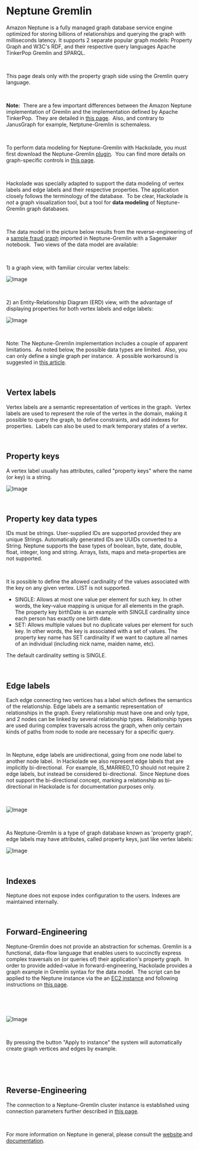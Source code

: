 # Neptune Gremlin

Amazon Neptune is a fully managed graph database service engine optimized for storing billions of relationships and querying the graph with milliseconds latency. It supports 2 separate popular graph models: Property Graph and W3C's RDF, and their respective query languages Apache TinkerPop Gremlin and SPARQL. &nbsp;

&nbsp;

This page deals only with the property graph side using the Gremlin query language. &nbsp;

&nbsp;

**Note:**&nbsp; There are a few important differences between the Amazon Neptune implementation of Gremlin and the implementation defined by Apache TinkerPop.&nbsp; They are detailed in [this page](<https://docs.aws.amazon.com/neptune/latest/userguide/access-graph-gremlin-differences.html> "target=\"\_blank\"").&nbsp; Also, and contrary to JanusGraph for example, Netptune-Gremlin is schemaless. &nbsp;

&nbsp;

To perform data modeling for Neptune-Gremlin with Hackolade, you must first download the Neptune-Gremlin [plugin](<DownloadadditionalDBtargetplugin.md>).&nbsp; You can find more details on graph-specific controls in [this page](<Graphshapes.md>).

&nbsp;

Hackolade was specially adapted to support the data modeling of vertex labels and edge labels and their respective properties. The application closely follows the terminology of the database.&nbsp; To be clear, Hackolade is *not* a graph visualization tool, but a tool for **data modeling** of Neptune-Gremlin graph databases.

&nbsp;

The data model in the picture below results from the reverse-engineering of a [sample fraud graph](<https://aws.amazon.com/neptune/fraud-graphs-on-aws/> "target=\"\_blank\"") imported in Neptune-Gremlin with a Sagemaker notebook.&nbsp; Two views of the data model are available:

&nbsp;

&#49;) a graph view, with familiar circular vertex labels:

![Image](<lib/Neptune-Gremlin%20workspace.png>)

&nbsp;

&#50;) an Entity-Relationship Diagram (ERD) view, with the advantage of displaying properties for both vertex labels and edge labels:

![Image](<lib/Neptune-Gremlin%20ERD.png>)

&nbsp;

Note: The Neptune-Gremlin implementation includes a couple of apparent limitations.&nbsp; As noted below, the possible data types are limited.&nbsp; Also, you can only define a single graph per instance.&nbsp; A possible workaround is suggested in [this article](<https://stackoverflow.com/a/64702748/9309385> "target=\"\_blank\"").

&nbsp;

## Vertex labels

Vertex labels are a semantic representation of vertices in the graph.&nbsp; Vertex labels are used to represent the role of the vertex in the domain, making it possible to query the graph, to define constraints, and add indexes for properties.&nbsp; Labels can also be used to mark temporary states of a vertex.&nbsp;

&nbsp;

## Property keys

A vertex label usually has attributes, called "property keys" where the name (or key) is a string.

![Image](<lib/CosmosDB%20Gremlin%20vertex%20label%20properties.png>)

&nbsp;

## Property key data types

IDs must be strings. User-supplied IDs are supported provided they are unique Strings. Automatically generated IDs are UUIDs converted to a String. Neptune supports the base types of boolean, byte, date, double, float, integer, long and string. Arrays, lists, maps and meta-properties are not supported.

&nbsp;

It is possible to define the allowed cardinality of the values associated with the key on any given vertex. LIST is not supported.

* SINGLE: Allows at most one value per element for such key. In other words, the key-value mapping is unique for all elements in the graph. The property key birthDate is an example with SINGLE cardinality since each person has exactly one birth date.
* SET: Allows multiple values but no duplicate values per element for such key. In other words, the key is associated with a set of values. The property key name has SET cardinality if we want to capture all names of an individual (including nick name, maiden name, etc).

The default cardinality setting is SINGLE.

&nbsp;

## Edge labels

Each edge connecting two vertices has a label which defines the semantics of the relationship. Edge labels are a semantic representation of relationships in the graph. Every relationship must have one and only type, and 2 nodes can be linked by several relationship types.&nbsp; Relationship types are used during complex traversals across the graph, when only certain kinds of paths from node to node are necessary for a specific query.

&nbsp;

In Neptune, edge labels are unidirectional, going from one node label to another node label.&nbsp; In Hackolade we also represent edge labels that are implicitly bi-directional.&nbsp; For example, IS\_MARRIED\_TO should not require 2 edge labels, but instead be considered bi-directional.&nbsp; Since Neptune does not support the bi-directional concept, marking a relationship as bi-directional in Hackolade is for documentation purposes only.&nbsp;

&nbsp;

![Image](<lib/Neo4j%20relationship%20type.png>)

&nbsp;

As Neptune-Gremlin is a type of graph database known as 'property graph', edge labels may have attributes, called property keys, just like vertex labels:

![Image](<lib/Neo4j%20relationship%20type%20property%20keys.png>)

&nbsp;

## Indexes

Neptune does not expose index configuration to the users. Indexes are maintained internally.&nbsp;

&nbsp;

## Forward-Engineering

Neptune-Gremlin does not provide an abstraction for schemas. Gremlin is a functional, data-flow language that enables users to succinctly express complex traversals on (or queries of) their application's property graph.&nbsp; In order to provide added-value in forward-engineering, Hackolade provides a graph example in Gremlin syntax for the data model.&nbsp; The script can be applied to the Neptune instance via the an [EC2 instance](<https://docs.aws.amazon.com/neptune/latest/userguide/get-started-access-graph.html> "target=\"\_blank\"") and following instructions on [this page](<ConnecttoaNeptuneinstance.md>).

&nbsp;

&nbsp;

![Image](<lib/Neptune-Gremlin%20script%20forward-engineering.png>)

&nbsp;

By pressing the button "Apply to instance" the system will automatically create graph vertices and edges by example.

&nbsp;

&nbsp;

## Reverse-Engineering

The connection to a Neptune-Gremlin cluster instance is established using connection parameters further described in [this page](<ConnecttoaNeptuneinstance.md>).&nbsp;

&nbsp;

For more information on Neptune in general, please consult the [website](<https://aws.amazon.com/neptune/> "target=\"\_blank\"").and [documentation](<https://docs.aws.amazon.com/neptune/latest/userguide/intro.html> "target=\"\_blank\"").


